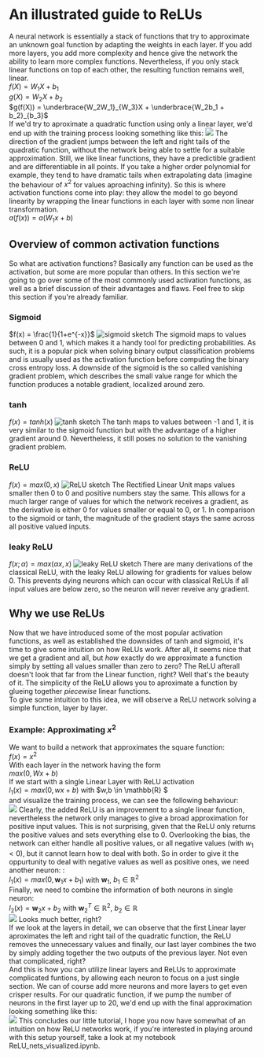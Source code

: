 # An illustrated guide to ReLUs
A neural network is essentially a stack of functions that try to approximate an unknown goal function by adapting the weights in each layer. If you add more layers, you add more complexity and hence give the network the ability to learn more complex functions. Nevertheless, if you only stack linear functions on top of each other, the resulting function remains well, linear.\
$f(X) = W_1X + b_1$\
$g(X) = W_2X + b_2$\
$g(f(X)) = \underbrace{W_2W_1}_{W_3}X + \underbrace{W_2b_1 + b_2}_{b_3}$\
If we'd try to aproximate a quadratic function using only a linear layer, we'd end up with the training process looking something like this:
![](lin_single.gif)
The direction of the gradient  jumps between the left and right tails of the quadratic function, without the network being able to settle for a suitable approximation.
Still, we like linear functions, they have a predictible gradient and are differentiable in all points. If you take a higher order polynomial for example, they tend to have dramatic tails when extrapolating data (imagine the behaviour of $x^2$ for values aproaching infinity).
  So this is where activation functions come into play: they allow the model to go beyond linearity by wrapping the linear functions in each layer with some non linear transformation.\
$a(f(x)) = a(W_1x +b)$

## Overview of common activation functions
So what are activation functions? Basically any function can be used as the activation, but some are more popular than others.
In this section we're going to go over some of the most commonly used activation functions, as well as a brief discussion of their advantages and flaws. Feel free to skip this section if you're already familiar.

### **Sigmoid**
$f(x) = \frac{1}{1+e^{-x}}$
![sigmoid sketch](sigmoid.png "sigmoid")
The sigmoid maps to values between 0 and 1, which makes it a handy tool for predicting probabilities. As such, it is a popular pick when solving binary output classification problems and is usually used as the activation function before computing the binary cross entropy loss. A downside of the sigmoid is the so called vanishing gradient problem, which describes the small value range for which the function produces a notable gradient, localized around zero. 
### **tanh**
$f(x) = tanh(x)$
![tanh sketch](tanh.png "tanh")
The tanh maps to values between -1 and 1, it is very similar to the sigmoid function but with the advantage of a higher gradient around 0. Nevertheless, it still poses no solution to the vanishing gradient problem.
### **ReLU**
$f(x) = max(0,x)$
![ReLU sketch](ReLU.png "ReLU")
The  Rectified Linear Unit maps values smaller then 0 to 0 and positive numbers stay the same. This allows for a much larger range of values for which the network receives a gradient, as the derivative is either 0 for values smaller or equal to 0, or 1. In comparison to the sigmoid or tanh, the magnitude of the gradient stays the same across all positive valued inputs.  
### **leaky ReLU**
$f(x;\alpha) = max(\alpha x,x)$
![leaky ReLU sketch](leaky_ReLU.png "leaky ReLU")
There are many derivations of the classical ReLU, with the leaky ReLU allowing for gradients for values below 0. This prevents dying neurons which can occur with classical ReLUs if all input values are below zero, so the neuron will never reveive any gradient.
## Why we use ReLUs
Now that we have introduced some of the most popular activation functions, as well as established the downsides of tanh and sigmoid, it's time to give some intuition on how ReLUs work. After all, it seems nice that we get a gradient and all, but *how* exactly do we approximate a function simply by setting all values smaller than zero to zero? The ReLU afterall doesn't look that far from the Linear function, right?
Well that's the beauty of it. The simplicity of the ReLU allows you to aproximate a function by glueing together *piecewise* linear functions.\
To give some intuition to this idea, we will observe a ReLU network solving a simple function, layer by layer.
### Example: Approximating $x^2$
We want to build a network that approximates the square function:\
$f(x)=x^2$\
With each layer in the network having the form\
$max(0,Wx+b)$\
If we start with a single Linear Layer with ReLU activation\
$l_1(x) = max(0,wx+b)$ with $w,b \in \mathbb{R} $\
 and visualize the training process, we can see the following behaviour: \
![](quadratic_1lin1_relu.gif)
Clearly, the added ReLU is an improvement to a single linear function, nevertheless the network only manages to give a broad approximation for positive input values. This is not surprising, given that the ReLU only returns the positive values and sets everything else to 0. Overlooking the bias, the network can either handle all positive values, or all negative values (with $w_1<0$), but it cannot learn how to deal with both. So in order to give it the oppurtunity to deal with negative values as well as positive ones, we need another neuron:
:\
$l_1(x) = max(0,\mathbf{w}_1x+b_1)$ with $\mathbf{w}_1$, $b_1 \in \mathbb{R}^2$\
Finally, we need to combine the information of both neurons in single neuron:\
$l_2(x) = \mathbf{w}_2x+b_2$ with $\mathbf{w}^T_2 \in \mathbb{R}^2$, $b_2 \in \mathbb{R}$\
![](quadratic_1lin2_relu_2lin1.gif)
Looks much better, right?\
If we look at the layers in detail, we can observe that the first Linear layer aproximates the left and right tail of the quadratic function, the ReLU removes the unnecessary values and finally, our last layer combines the two by simply adding together the two outputs of the previous layer. Not even that complicated, right?\
And this is how you can utilize linear layers and ReLUs to approximate complicated funtions, by allowing each neuron to focus on a just single section. We can of course add more neurons and more layers to get even crisper results. For our quadratic function, if we pump the number of neurons in the first layer up to 20, we'd end up with the final approximation looking something like this:\
![](relu_net_20neurons_out.gif)
This concludes our little tutorial, I hope you now have somewhat of an intuition on how ReLU networks work, if you're interested in playing around with this setup yourself, take a look at my notebook ReLU_nets_visualized.ipynb.
 
